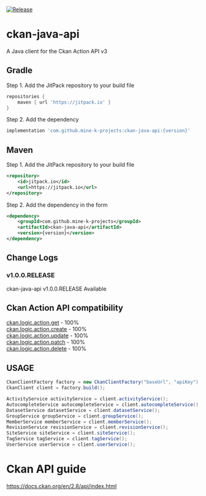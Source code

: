 [![Release](https://img.shields.io/github/release/mine-k-projects/ckan-java-api.svg?label=JitPack)](https://jitpack.io/#mine-k-projects/ckan-java-api) 

ckan-java-api
=============
A Java client for the Ckan Action API v3

## Gradle
Step 1. Add the JitPack repository to your build file
```groovy
repositories {
    maven { url 'https://jitpack.io' }
}
```
Step 2. Add the dependency
```groovy
implementation 'com.github.mine-k-projects:ckan-java-api:{version}'
```

## Maven
Step 1. Add the JitPack repository to your build file
```xml
<repository>
    <id>jitpack.io</id>
    <url>https://jitpack.io</url>
</repository>
```
Step 2. Add the dependency in the form
```xml
<dependency>
    <groupId>com.github.mine-k-projects</groupId>
    <artifactId>ckan-java-api</artifactId>
    <version>{version}</version>
</dependency>
```

## Change Logs

### v1.0.0.RELEASE

ckan-java-api v1.0.0.RELEASE Available

## Ckan Action API compatibility
[ckan.logic.action.get](https://docs.ckan.org/en/2.8/api/#module-ckan.logic.action.get) - 100%  
[ckan.logic.action.create](https://docs.ckan.org/en/2.8/api/#module-ckan.logic.action.create) - 100%  
[ckan.logic.action.update](https://docs.ckan.org/en/2.8/api/#module-ckan.logic.action.update) - 100%  
[ckan.logic.action.patch](https://docs.ckan.org/en/2.8/api/#ckan-logic-action-patch) - 100%  
[ckan.logic.action.delete](https://docs.ckan.org/en/2.8/api/#module-ckan.logic.action.delete) - 100%  

## USAGE
```java
CkanClientFactory factory = new CkanClientFactory("baseUrl", "apiKey");
CkanClient client = factory.build();

ActivityService activityService = client.activityService();
AutocompleteService autocompleteService = client.autocompleteService();
DatasetService datasetService = client.datasetService();
GroupService groupService = client.groupService();
MemberService memberService = client.memberService();
RevisionService revisionService = client.revisionService();
SiteService siteService = client.siteService();
TagService tagService = client.tagService();
UserService userService = client.userService();
```

# Ckan API guide
https://docs.ckan.org/en/2.8/api/index.html
